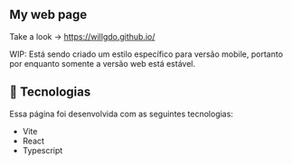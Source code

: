 ## My web page

Take a look -> https://willgdo.github.io/

WIP: Está sendo criado um estilo específico para versão mobile, portanto por enquanto somente a versão web está estável.

## 🚀 Tecnologias

Essa página foi desenvolvida com as seguintes tecnologias:

- Vite
- React
- Typescript
